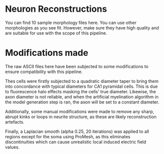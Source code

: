 # Neuron Reconstructions

You can find 10 sample morphology files here. You can use other morphologies as you see fit. However, make sure they have high quality and are suitable for use with the scope of this pipeline.


# Modifications made

The raw ASCII files here have been subjected to some modifications to ensure compatibility with this pipeline.

Thes cells were firstly subjected to a quadratic diameter taper to bring them into concordance with typical diameters for CA1 pyramidal cells. This is due to fluorescence halo effects masking the cells' true diameter. Likewise, the axon diameter is not reliable, and when the artificial myelination algorithm in the model generation step is ran, the axon will be set to a constant diameter.

Additionally, some manual modifications were made to remove any sharp, abrupt kinks or loops in neurite structure, as these are likely reconstruction artefacts.

Finally, a Laplacian smooth (alpha 0.25, 20 iterations) was applied to all regions except for the soma using ProMesh, as this eliminates discontinuities which can cause unrealistic local induced electric field values.
